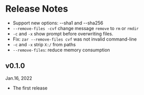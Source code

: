 Release Notes
=============

- Support new options: --sha1 and --sha256
- `--remove-files -cvf` change message `remove` to `rm` or `rmdir`
- `-c` and `-x` show prompt before overwriting files.
- Fix: `zar --remove-files cvf` was not invalid command-line
- `-c` and `-x` strip `X:/` from paths
- `--remove-files`: reduce memory consumption

v0.1.0
------
Jan.16, 2022

- The first release
